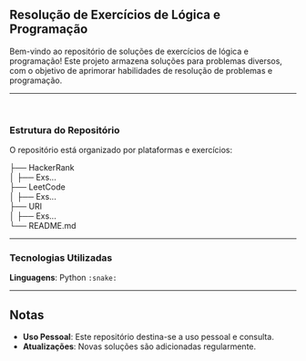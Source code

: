 ## **Resolução de Exercícios de Lógica e Programação**
Bem-vindo ao repositório de soluções de exercícios de lógica e programação! Este projeto armazena soluções para problemas diversos, com o objetivo de aprimorar habilidades de resolução de problemas e programação.

---
<br>

### **Estrutura do Repositório**
O repositório está organizado por plataformas e exercícios:


├── HackerRank<br>
│   ├── Exs...<br>
├── LeetCode<br>
│   ├── Exs...<br>
├── URI<br>
│   ├── Exs...<br>
└── README.md

---

### **Tecnologias Utilizadas**
**Linguagens**: Python `:snake:`

---
## **Notas**
- **Uso Pessoal**: Este repositório destina-se a uso pessoal e consulta.
- **Atualizações**: Novas soluções são adicionadas regularmente.